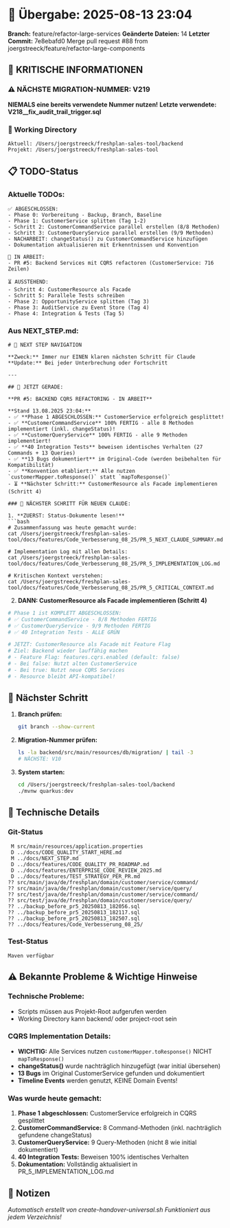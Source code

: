 # 🤝 Übergabe: 2025-08-13 23:04
**Branch:** feature/refactor-large-services
**Geänderte Dateien:** 14
**Letzter Commit:** 7e8ebafd0 Merge pull request #88 from joergstreeck/feature/refactor-large-components

## 🚨 KRITISCHE INFORMATIONEN

### ⚠️ NÄCHSTE MIGRATION-NUMMER: V219
**NIEMALS eine bereits verwendete Nummer nutzen!**
**Letzte verwendete: V218__fix_audit_trail_trigger.sql**

### 📍 Working Directory
```
Aktuell: /Users/joergstreeck/freshplan-sales-tool/backend
Projekt: /Users/joergstreeck/freshplan-sales-tool
```

## 📋 TODO-Status

### Aktuelle TODOs:
```
✅ ABGESCHLOSSEN:
- Phase 0: Vorbereitung - Backup, Branch, Baseline
- Phase 1: CustomerService splitten (Tag 1-2)
- Schritt 2: CustomerCommandService parallel erstellen (8/8 Methoden)
- Schritt 3: CustomerQueryService parallel erstellen (9/9 Methoden)
- NACHARBEIT: changeStatus() zu CustomerCommandService hinzufügen
- Dokumentation aktualisieren mit Erkenntnissen und Konvention

🚧 IN ARBEIT:
- PR #5: Backend Services mit CQRS refactoren (CustomerService: 716 Zeilen)

⏳ AUSSTEHEND:
- Schritt 4: CustomerResource als Facade
- Schritt 5: Parallele Tests schreiben
- Phase 2: OpportunityService splitten (Tag 3)
- Phase 3: AuditService zu Event Store (Tag 4)
- Phase 4: Integration & Tests (Tag 5)
```

### Aus NEXT_STEP.md:
```
# 🧭 NEXT STEP NAVIGATION

**Zweck:** Immer nur EINEN klaren nächsten Schritt für Claude
**Update:** Bei jeder Unterbrechung oder Fortschritt

---

## 🎯 JETZT GERADE:

**PR #5: BACKEND CQRS REFACTORING - IN ARBEIT**

**Stand 13.08.2025 23:04:**
- ✅ **Phase 1 ABGESCHLOSSEN:** CustomerService erfolgreich gesplittet!
- ✅ **CustomerCommandService** 100% FERTIG - alle 8 Methoden implementiert (inkl. changeStatus)!
- ✅ **CustomerQueryService** 100% FERTIG - alle 9 Methoden implementiert!
- ✅ **40 Integration Tests** beweisen identisches Verhalten (27 Commands + 13 Queries)
- ✅ **13 Bugs dokumentiert** im Original-Code (werden beibehalten für Kompatibilität)
- ✅ **Konvention etabliert:** Alle nutzen `customerMapper.toResponse()` statt `mapToResponse()`
- ⏳ **Nächster Schritt:** CustomerResource als Facade implementieren (Schritt 4)

### 🚨 NÄCHSTER SCHRITT FÜR NEUEN CLAUDE:

1. **ZUERST: Status-Dokumente lesen!**
```bash
# Zusammenfassung was heute gemacht wurde:
cat /Users/joergstreeck/freshplan-sales-tool/docs/features/Code_Verbesserung_08_25/PR_5_NEXT_CLAUDE_SUMMARY.md

# Implementation Log mit allen Details:
cat /Users/joergstreeck/freshplan-sales-tool/docs/features/Code_Verbesserung_08_25/PR_5_IMPLEMENTATION_LOG.md

# Kritischen Kontext verstehen:
cat /Users/joergstreeck/freshplan-sales-tool/docs/features/Code_Verbesserung_08_25/PR_5_CRITICAL_CONTEXT.md
```

2. **DANN: CustomerResource als Facade implementieren (Schritt 4)**
```bash
# Phase 1 ist KOMPLETT ABGESCHLOSSEN:
# ✅ CustomerCommandService - 8/8 Methoden FERTIG
# ✅ CustomerQueryService - 9/9 Methoden FERTIG
# ✅ 40 Integration Tests - ALLE GRÜN

# JETZT: CustomerResource als Facade mit Feature Flag
# Ziel: Backend wieder lauffähig machen
# - Feature Flag: features.cqrs.enabled (default: false)
# - Bei false: Nutzt alten CustomerService
# - Bei true: Nutzt neue CQRS Services
# - Resource bleibt API-kompatibel!
```

## 🎯 Nächster Schritt

1. **Branch prüfen:**
   ```bash
   git branch --show-current
   ```

2. **Migration-Nummer prüfen:**
   ```bash
   ls -la backend/src/main/resources/db/migration/ | tail -3
   # NÄCHSTE: V10
   ```

3. **System starten:**
   ```bash
   cd /Users/joergstreeck/freshplan-sales-tool/backend
   ./mvnw quarkus:dev
   ```

## 🔧 Technische Details

### Git-Status
```
 M src/main/resources/application.properties
 D ../docs/CODE_QUALITY_START_HERE.md
 M ../docs/NEXT_STEP.md
 D ../docs/features/CODE_QUALITY_PR_ROADMAP.md
 D ../docs/features/ENTERPRISE_CODE_REVIEW_2025.md
 D ../docs/features/TEST_STRATEGY_PER_PR.md
?? src/main/java/de/freshplan/domain/customer/service/command/
?? src/main/java/de/freshplan/domain/customer/service/query/
?? src/test/java/de/freshplan/domain/customer/service/command/
?? src/test/java/de/freshplan/domain/customer/service/query/
?? ../backup_before_pr5_20250813_182056.sql
?? ../backup_before_pr5_20250813_182117.sql
?? ../backup_before_pr5_20250813_182507.sql
?? ../docs/features/Code_Verbesserung_08_25/
```

### Test-Status
```
Maven verfügbar
```

## ⚠️ Bekannte Probleme & Wichtige Hinweise

### Technische Probleme:
- Scripts müssen aus Projekt-Root aufgerufen werden
- Working Directory kann backend/ oder project-root sein

### CQRS Implementation Details:
- **WICHTIG:** Alle Services nutzen `customerMapper.toResponse()` NICHT `mapToResponse()`
- **changeStatus()** wurde nachträglich hinzugefügt (war initial übersehen)
- **13 Bugs** im Original CustomerService gefunden und dokumentiert
- **Timeline Events** werden genutzt, KEINE Domain Events!

### Was wurde heute gemacht:
1. **Phase 1 abgeschlossen:** CustomerService erfolgreich in CQRS gesplittet
2. **CustomerCommandService:** 8 Command-Methoden (inkl. nachträglich gefundene changeStatus)
3. **CustomerQueryService:** 9 Query-Methoden (nicht 8 wie initial dokumentiert)
4. **40 Integration Tests:** Beweisen 100% identisches Verhalten
5. **Dokumentation:** Vollständig aktualisiert in PR_5_IMPLEMENTATION_LOG.md

## 📝 Notizen

_Automatisch erstellt von create-handover-universal.sh_
_Funktioniert aus jedem Verzeichnis!_
